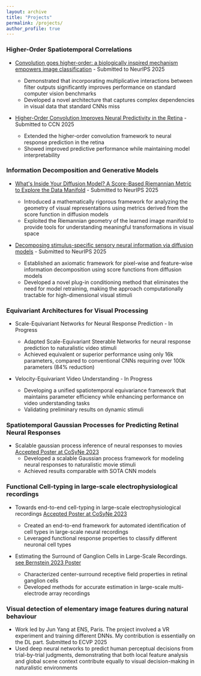 ```yaml
---
layout: archive
title: "Projects"
permalink: /projects/
author_profile: true
---
```


### Higher-Order Spatiotemporal Correlations

* [Convolution goes higher-order: a biologically inspired mechanism empowers image classification](https://arxiv.org/abs/2412.06740) - Submitted to NeurIPS 2025
  * Demonstrated that incorporating multiplicative interactions between filter outputs significantly improves performance on standard computer vision benchmarks
  * Developed a novel architecture that captures complex dependencies in visual data that standard CNNs miss

* [Higher-Order Convolution Improves Neural Predictivity in the Retina](https://arxiv.org/pdf/2505.07620) - Submitted to CCN 2025
  * Extended the higher-order convolution framework to neural response prediction in the retina
  * Showed improved predictive performance while maintaining model interpretability



### Information Decomposition and Generative Models

* [What's Inside Your Diffusion Model? A Score-Based Riemannian Metric to Explore the Data Manifold](https://arxiv.org/abs/2505.11128) - Submitted to NeurIPS 2025
  * Introduced a mathematically rigorous framework for analyzing the geometry of visual representations using metrics derived from the score function in diffusion models
  * Exploited the Riemannian geometry of the learned image manifold to provide tools for understanding meaningful transformations in visual space

* [Decomposing stimulus-specific sensory neural information via diffusion models](https://arxiv.org/abs/2505.11309) - Submitted to NeurIPS 2025
  * Established an axiomatic framework for pixel-wise and feature-wise information decomposition using score functions from diffusion models
  * Developed a novel plug-in conditioning method that eliminates the need for model retraining, making the approach computationally tractable for high-dimensional visual stimuli


### Equivariant Architectures for Visual Processing

* Scale-Equivariant Networks for Neural Response Prediction - In Progress
  * Adapted Scale-Equivariant Steerable Networks for neural response prediction to naturalistic video stimuli
  * Achieved equivalent or superior performance using only 16k parameters, compared to conventional CNNs requiring over 100k parameters (84% reduction)

* Velocity-Equivariant Video Understanding - In Progress
  * Developing a unified spatiotemporal equivariance framework that maintains parameter efficiency while enhancing performance on video understanding tasks
  * Validating preliminary results on dynamic stimuli

### Spatiotemporal Gaussian Processes for Predicting Retinal Neural Responses

* Scalable gaussian process inference of neural responses to movies [Accepted Poster at CoSyNe 2023](https://sazio.github.io/files/3D_GP_Cosyne2023.pdf)
  * Developed a scalable Gaussian process framework for modeling neural responses to naturalistic movie stimuli
  * Achieved results comparable with SOTA CNN models 

### Functional Cell-typing in large-scale electrophysiological recordings

* Towards end-to-end cell-typing in large-scale electrophysiological recordings [Accepted Poster at CoSyNe 2023](https://sazio.github.io/files/MSF_Abstract_Cosyne2023.pdf)
  * Created an end-to-end framework for automated identification of cell types in large-scale neural recordings
  * Leveraged functional response properties to classify different neuronal cell types

* Estimating the Surround of Ganglion Cells in Large-Scale Recordings. [see Bernstein 2023 Poster](https://abstracts.g-node.org/conference/BC23/abstracts#/uuid/fba85980-a2a9-4c22-a584-979b2634eeab)
  * Characterized center-surround receptive field properties in retinal ganglion cells
  * Developed methods for accurate estimation in large-scale multi-electrode array recordings


### Visual detection of elementary image features during natural behaviour 

* Work led by Jun Yang at ENS, Paris. The project involved a VR experiment and training different DNNs. My contribution is essentially on the DL part. Submitted to ECVP 2025
*  Used deep neural networks to predict human perceptual decisions from trial-by-trial judgments, demonstrating that both local feature analysis and global scene context contribute equally to visual decision-making in naturalistic environments